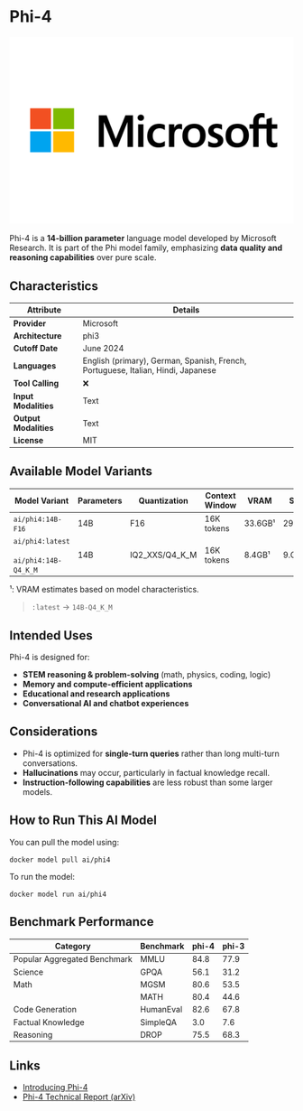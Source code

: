 # Phi-4 

![logo](https://github.com/docker/model-cards/raw/refs/heads/main/logos/phi-280x184-overview@2x.svg)

Phi-4 is a **14-billion parameter** language model developed by Microsoft Research. It is part of the Phi model family, emphasizing **data quality and reasoning capabilities** over pure scale.

## Characteristics

| Attribute             | Details       |
|---------------------- |---------------|
| **Provider**          | Microsoft     |
| **Architecture**      | phi3          |
| **Cutoff Date**       | June 2024     |
| **Languages**         | English (primary), German, Spanish, French, Portuguese, Italian, Hindi, Japanese |
| **Tool Calling**      | ❌            |
| **Input Modalities**  | Text          |
| **Output Modalities** | Text          |
| **License**           | MIT           |

## Available Model Variants

| Model Variant                                | Parameters | Quantization   | Context Window | VRAM     | Size   |
|----------------------------------------------|----------- |----------------|--------------- |--------- |------- |
| `ai/phi4:14B-F16`                            | 14B        | F16            | 16K tokens     |  33.6GB¹ | 29.3GB |
| `ai/phi4:latest`<br><br>`ai/phi4:14B-Q4_K_M` | 14B        | IQ2_XXS/Q4_K_M | 16K tokens     |  8.4GB¹  | 9.GB   |

¹: VRAM estimates based on model characteristics.

> `:latest` →  `14B-Q4_K_M` 

## Intended Uses

Phi-4 is designed for:
- **STEM reasoning & problem-solving** (math, physics, coding, logic)
- **Memory and compute-efficient applications**
- **Educational and research applications**
- **Conversational AI and chatbot experiences**

## Considerations

- Phi-4 is optimized for **single-turn queries** rather than long multi-turn conversations.
- **Hallucinations** may occur, particularly in factual knowledge recall.
- **Instruction-following capabilities** are less robust than some larger models.

## How to Run This AI Model

You can pull the model using:
```
docker model pull ai/phi4
```

To run the model:
```
docker model run ai/phi4
```

## Benchmark Performance

| Category                     | Benchmark  | phi-4 | phi-3  |
|------------------------------|------------|-------|--------|
| Popular Aggregated Benchmark | MMLU       | 84.8  | 77.9   |
| Science                      | GPQA       | 56.1  | 31.2   |
| Math                         | MGSM       | 80.6  | 53.5   |
|                              | MATH       | 80.4  | 44.6   |
| Code Generation              | HumanEval  | 82.6  | 67.8   |
| Factual Knowledge            | SimpleQA   | 3.0   | 7.6    |
| Reasoning                    | DROP       | 75.5  | 68.3   |



## Links
- [Introducing Phi-4](https://techcommunity.microsoft.com/blog/aiplatformblog/introducing-phi-4-microsoft%E2%80%99s-newest-small-language-model-specializing-in-comple/4357090)
- [Phi-4 Technical Report (arXiv)](https://arxiv.org/abs/2412.08905)
